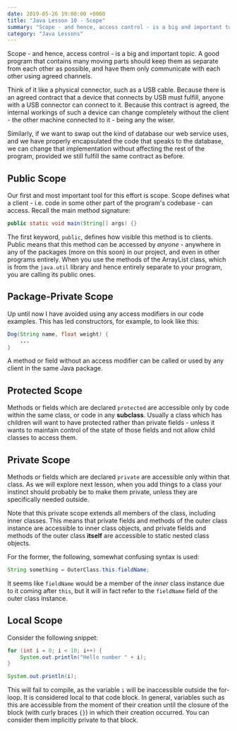 ```yaml
---
date: 2019-05-26 19:00:00 +0000
title: "Java Lesson 10 - Scope"
summary: "Scope - and hence, access control - is a big and important topic. A good program that contains many moving parts should keep them as separate from each other as possible, and have them only communicate with each other using agreed channels."
category: "Java Lessons"
---
```


Scope - and hence, access control - is a big and important topic. A good program that contains many moving parts should keep them as separate from each other as possible, and have them only communicate with each other using agreed channels.

Think of it like a physical connector, such as a USB cable. Because there is an agreed contract that a device that connects by USB must fulfill, anyone with a USB connector can connect to it. Because this contract is agreed, the internal workings of such a device can change completely without the client - the other machine connected to it - being any the wiser.

Similarly, if we want to swap out the kind of database our web service uses, and we have properly encapsulated the code that speaks to the database, we can change that implementation without affecting the rest of the program, provided we still fulfill the same contract as before.

## Public Scope

Our first and most important tool for this effort is scope. Scope defines what a client - i.e. code in some other part of the program's codebase - can access. Recall the main method signature:

```java
public static void main(String[] args) {}
```

The first keyword, `public`, defines how visible this method is to clients. Public means that this method can be accessed by *anyone* - anywhere in any of the packages (more on this soon) in our project, and even in other programs entirely. When you use the methods of the ArrayList class, which is from the `java.util` library and hence entirely separate to your program, you are calling its public ones.

## Package-Private Scope

Up until now I have avoided using any access modifiers in our code examples. This has led constructors, for example, to look like this:

```java
Dog(String name, float weight) {
    ...
}
```

A method or field without an access modifier can be called or used by any client in the same Java package.

## Protected Scope

Methods or fields which are declared `protected` are accessible only by code within the same class, or code in any **subclass**. Usually a class which has children will want to have protected rather than private fields - unless it wants to maintain control of the state of those fields and not allow child classes to access them.

## Private Scope

Methods or fields which are declared `private` are accessible only within that class. As we will explore next lesson, when you add things to a class your instinct should probably be to make them private, unless they are specifically needed outside.

Note that this private scope extends all members of the class, including inner classes. This means that private fields and methods of the outer class instance are accessible to inner class objects, and private fields and methods of the outer class **itself** are accessible to static nested class objects.

For the former, the following, somewhat confusing syntax is used:

```java
String something = OuterClass.this.fieldName;
```

It seems like `fieldName` would be a member of the *inner* class instance due to it coming after `this`, but it will in fact refer to the `fieldName` field of the outer class instance.

## Local Scope

Consider the following snippet:

```java
for (int i = 0; i < 10; i++) {
    System.out.println("Hello number " + i);
}

System.out.println(i);
```

This will fail to compile, as the variable `i` will be inaccessible outside the for-loop. It is considered local to that code block. In general, variables such as this are accessible from the moment of their creation until the closure of the block (with curly braces `{}`) in which their creation occurred. You can consider them implicitly private to that block.
